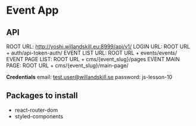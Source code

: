 # Event App

## API

ROOT URL: http://yoshi.willandskill.eu:8999/api/v1/
LOGIN URL: ROOT URL + auth/api-token-auth/
EVENT LIST URL: ROOT URL + events/events/
EVENT PAGE LIST: ROOT URL + cms/{event_slug}/pages
EVENT MAIN PAGE: ROOT URL + cms/{event_slug}/main-page/

**Credentials**
email: test.user@willandskill.se
password: js-lesson-10

## Packages to install

- react-router-dom
- styled-components
